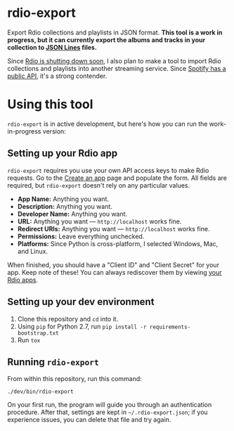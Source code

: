 rdio-export
==============
Export Rdio collections and playlists in JSON format. **This tool is a work in progress, but it can currently export the albums and tracks in your collection to [JSON Lines](http://jsonlines.org/) files.**

Since [Rdio is shutting down soon](http://press.pandora.com/phoenix.zhtml?c=251764&p=irol-newsArticle&ID=2112860), I also plan to make a tool to import Rdio collections and playlists into another streaming service. Since [Spotify has a public API](https://developer.spotify.com/), it's a strong contender.

# Using this tool
`rdio-export` is in active development, but here's how you can run the work-in-progress version:

## Setting up your Rdio app
`rdio-export` requires you use your own API access keys to make Rdio requests. Go to the [Create an app](https://www.rdio.com/developers/create/) page and populate the form. All fields are required, but `rdio-export` doesn't rely on any particular values.

* **App Name:** Anything you want.
* **Description:** Anything you want.
* **Developer Name:** Anything you want.
* **URL:** Anything you want — `http://localhost` works fine.
* **Redirect URIs:** Anything you want — `http://localhost` works fine.
* **Permissions:** Leave everything unchecked.
* **Platforms:** Since Python is cross-platform, I selected Windows, Mac, and Linux.

When finished, you should have a "Client ID" and "Client Secret" for your app. Keep note of these! You can always rediscover them by viewing [your Rdio apps](https://www.rdio.com/developers/your-apps/).

## Setting up your dev environment
1. Clone this repository and `cd` into it.
1. Using `pip` for Python 2.7, run `pip install -r requirements-bootstrap.txt`
1. Run `tox`

## Running `rdio-export`
From within this repository, run this command:

```
./dev/bin/rdio-export
```

On your first run, the program will guide you through an authentication procedure. After that, settings are kept in `~/.rdio-export.json`; if you experience issues, you can delete that file and try again.
